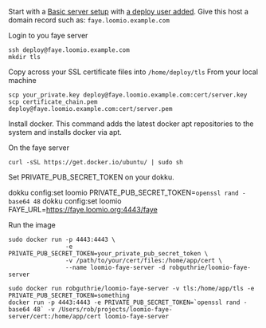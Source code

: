 Start with a [Basic server setup](https://github.com/loomio/loomio/wiki/Basic-VPS-setup) with [a deploy user added](https://github.com/loomio/loomio/wiki/Add-a-deploy-user-to-your-host). Give this host a domain record such as: `faye.loomio.example.com`


Login to you faye server

```
ssh deploy@faye.loomio.example.com
mkdir tls
```

Copy across your SSL certificate files into `/home/deploy/tls`
From your local machine
```
scp your_private.key deploy@faye.loomio.example.com:cert/server.key
scp certificate_chain.pem deploy@faye.loomio.example.com:cert/server.pem
```

Install docker. This command adds the latest docker apt repositories to the system and installs docker via apt.

On the faye server
```
curl -sSL https://get.docker.io/ubuntu/ | sudo sh
```

Set PRIVATE_PUB_SECRET_TOKEN on your dokku.

dokku config:set loomio PRIVATE_PUB_SECRET_TOKEN=`openssl rand -base64 48`
dokku config:set loomio FAYE_URL=https://faye.loomio.org:4443/faye

Run the image
```
sudo docker run -p 4443:4443 \
                -e PRIVATE_PUB_SECRET_TOKEN=your_private_pub_secret_token \
                -v /path/to/your/cert/files:/home/app/cert \
                --name loomio-faye-server -d robguthrie/loomio-faye-server

sudo docker run robguthrie/loomio-faye-server -v tls:/home/app/tls -e PRIVATE_PUB_SECRET_TOKEN=something
docker run -p 4443:4443 -e PRIVATE_PUB_SECRET_TOKEN=`openssl rand -base64 48` -v /Users/rob/projects/loomio-faye-server/cert:/home/app/cert loomio-faye-server 
```


